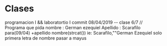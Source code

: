 # Clases
programacion I && laboratortio I
commit 08/04/2019 -- clase 6/7 // Programa que pida nombre : German ezequiel
                                                    Apellido : Scarafilo  
                                  para(09/04)       +apellido nombre(strcat()) ie: Scarafilo,""German Ezequiel
                                                    solo primera letra de nombre pasar a mayus
